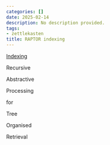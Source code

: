 ```yaml
---
categories: []
date: 2025-02-14
description: No description provided.
tags:
- zettlekasten
title: RAPTOR indexing
---
```


[Indexing](Indexing)

Recursive 

Abstractive

Processing

for 

Tree 

Organised

Retrieval